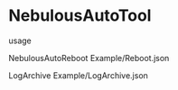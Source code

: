 # NebulousAutoTool

usage



NebulousAutoReboot Example/Reboot.json

LogArchive Example/LogArchive.json
